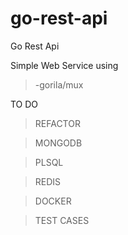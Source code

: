 # go-rest-api
Go Rest Api

Simple Web Service using 

>-gorila/mux

TO DO

>REFACTOR

>MONGODB

>PLSQL

>REDIS

>DOCKER

>TEST CASES
